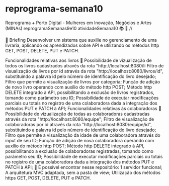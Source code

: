 # reprograma-semana10
Reprograma + Porto Digital - Mulheres em Inovação, Negócios e Artes (MINAs)
reprogramaSemanas9e10
atividadeSemana10 📚 📗
//

📝 Briefing
Desenvolver um sistema que auxilie no gerenciamento de uma livraria, aplicando os aprendizados sobre API e utilizando os métodos http GET, POST, DELETE, PUT e PATCH.

Funcionalidades relativas aos livros 📖
 Possibilidade de vizualização de todos os livros cadastrados através da rota "http://localhost:8080/li
 Filtro de visualização de livros por id através da rota "http://localhost:8080/livros/id", substituindo a palavra id pelo número de identificação do livro desejado;
 Filtro que permite a visualização de livros por categoria;
 Função de adição de novo livro operando com auxílio do método http POST;
 Método http DELETE integrado à API, possibilitando a exclusão de livros registrados, tomando como parâmetro seu ID;
 Possibilidade de executar modificações parciais ou totais no registro de uma colaboradora dada a integração dos métodos PUT e PATCH à API;
Funcionalidades relativas às colaboradoras 💁
 Possibilidade de vizualização de todas as colaboradoras cadastradas através da rota "http://localhost:8080/equipe";
 Filtro de visualização de colaboradoras por id através da rota "http://localhost:8080/equipe/id", substituindo a palavra id pelo número de identificação do livro desejado;
 Filtro que permite a visualização da idade de uma colaboradora através do input de seu ID;
 Função de adição de nova colaboradora operando com auxílio do método http POST;
 Método http DELETE integrado à API, possibilitando a exclusão de colaboradoras registradas, tomando como parâmetro seu ID;
 Possibilidade de executar modificações parciais ou totais no registro de uma colaboradora dada a integração dos métodos PUT e PATCH à API;
📓 É possível encontrar nesse repositório:
 1 servidor funcional;
 A arquitetura MVC adaptada, sem a pasta de view;
 Utilização dos métodos https GET, POST, DELETE, PUT e PATCH.
